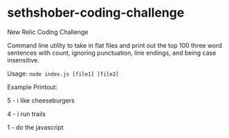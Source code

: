 # sethshober-coding-challenge
New Relic Coding Challenge

Command line utility to take in flat files and print out the top 100 three word sentences with count, ignoring punctuation, line endings, and being case insensitive.

Usage: `node index.js [file1] [file2]`

Example Printout:

5 - i like cheeseburgers

4 - i run trails

1 - do the javascript